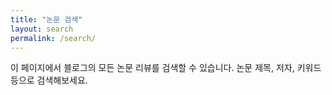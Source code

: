 ```yaml
---
title: "논문 검색"
layout: search
permalink: /search/
---
```


이 페이지에서 블로그의 모든 논문 리뷰를 검색할 수 있습니다. 논문 제목, 저자, 키워드 등으로 검색해보세요. 